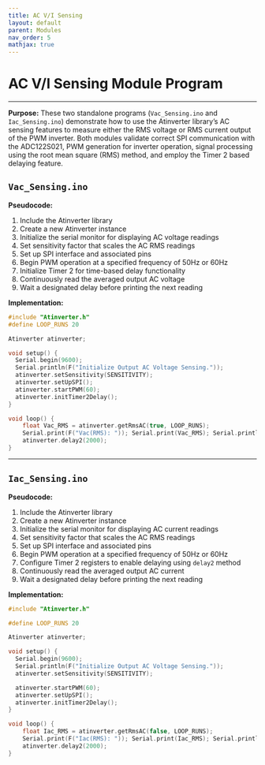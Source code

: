 ```yaml
---
title: AC V/I Sensing
layout: default
parent: Modules
nav_order: 5
mathjax: true
---
```


# **AC V/I Sensing Module Program**
---

**Purpose:**
These two standalone programs (`Vac_Sensing.ino` and `Iac_Sensing.ino`) demonstrate how to use the Atinverter library’s AC sensing features to measure either the RMS voltage or RMS current output of the PWM inverter. Both modules validate correct SPI communication with the ADC122S021, PWM generation for inverter operation, signal processing using the root mean square (RMS) method, and employ the Timer 2 based delaying feature.

## `Vac_Sensing.ino`

**Pseudocode:**
1. Include the Atinverter library
2. Create a new Atinverter instance
3. Initialize the serial monitor for displaying AC voltage readings
4. Set sensitivity factor that scales the AC RMS readings
5. Set up SPI interface and associated pins
6. Begin PWM operation at a specified frequency of 50Hz or 60Hz
7. Initialize Timer 2 for time-based delay functionality
8. Continuously read the averaged output AC voltage
9. Wait a designated delay before printing the next reading

**Implementation:**
```cpp
#include "Atinverter.h"
#define LOOP_RUNS 20

Atinverter atinverter;

void setup() {
  Serial.begin(9600);
  Serial.println(F("Initialize Output AC Voltage Sensing."));
  atinverter.setSensitivity(SENSITIVITY);
  atinverter.setUpSPI();
  atinverter.startPWM(60);
  atinverter.initTimer2Delay();
}

void loop() {
    float Vac_RMS = atinverter.getRmsAC(true, LOOP_RUNS);
    Serial.print(F("Vac(RMS): ")); Serial.print(Vac_RMS); Serial.println("V");
    atinverter.delay2(2000);
}
```

---

## `Iac_Sensing.ino`

**Pseudocode:**
1. Include the Atinverter library
2. Create a new Atinverter instance
3. Initialize the serial monitor for displaying AC current readings
4. Set sensitivity factor that scales the AC RMS readings
5. Set up SPI interface and associated pins
6. Begin PWM operation at a specified frequency of 50Hz or 60Hz
7. Configure Timer 2 registers to enable delaying using `delay2` method
8. Continuously read the averaged output AC current
9. Wait a designated delay before printing the next reading

**Implementation:**
```cpp
#include "Atinverter.h"

#define LOOP_RUNS 20

Atinverter atinverter;

void setup() {
  Serial.begin(9600);
  Serial.println(F("Initialize Output AC Voltage Sensing."));
  atinverter.setSensitivity(SENSITIVITY);

  atinverter.startPWM(60);
  atinverter.setUpSPI();
  atinverter.initTimer2Delay();
}

void loop() {
    float Iac_RMS = atinverter.getRmsAC(false, LOOP_RUNS);
    Serial.print(F("Iac(RMS): ")); Serial.print(Iac_RMS); Serial.println("A");
    atinverter.delay2(2000);
}
```